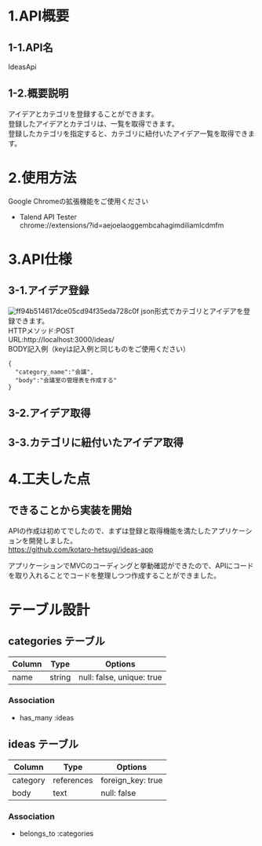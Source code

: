 # 1.API概要

## 1-1.API名
IdeasApi

## 1-2.概要説明
アイデアとカテゴリを登録することができます。<br>
登録したアイデアとカテゴリは、一覧を取得できます。<br>
登録したカテゴリを指定すると、カテゴリに紐付いたアイデア一覧を取得できます。<br>

# 2.使用方法
Google Chromeの拡張機能をご使用ください<br>
- Talend API Tester<br>
chrome://extensions/?id=aejoelaoggembcahagimdiliamlcdmfm<br>
# 3.API仕様
## 3-1.アイデア登録
![ff94b514617dce05cd94f35eda728c0f](https://user-images.githubusercontent.com/78333577/113824378-ad2c3980-97ba-11eb-89d8-b631301ffdfc.gif)
json形式でカテゴリとアイデアを登録できます。<br>
HTTPメソッド:POST<br>
URL:http://localhost:3000/ideas/<br>
BODY記入例（keyは記入例と同じものをご使用ください）<br>
```
{
  "category_name":"会議",
  "body":"会議室の管理表を作成する"
} 
```
## 3-2.アイデア取得


## 3-3.カテゴリに紐付いたアイデア取得

# 4.工夫した点
## できることから実装を開始
APIの作成は初めてでしたので、まずは登録と取得機能を満たしたアプリケーションを開発しました。<br>
https://github.com/kotaro-hetsugi/ideas-app

アプリケーションでMVCのコーディングと挙動確認ができたので、APIにコードを取り入れることでコードを整理しつつ作成することができました。

# テーブル設計
## categories テーブル
| Column   | Type   |  Options                  |
| -------- | ------ | ------------------------- |
| name     | string | null: false, unique: true |

### Association
- has_many :ideas

## ideas テーブル
| Column   | Type       |  Options          |
| -------- | ---------- | ----------------- |
| category | references | foreign_key: true |
| body     | text       | null: false       |

### Association
- belongs_to :categories
